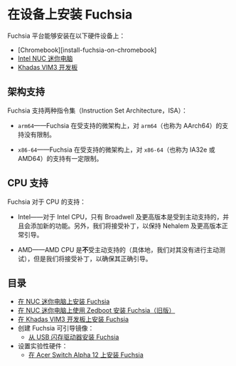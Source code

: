 <!-- 
# Install Fuchsia on a device
 -->
# 在设备上安装 Fuchsia

<!-- 
The Fuchsia platform can be installed on the following hardware devices:
 -->
Fuchsia 平台能够安装在以下硬件设备上：

<!-- 
- [Chromebooks][install-fuchsia-on-chromebook]
- [Intel NUC (Next Unit of Computing) devices][install-fuchsia-on-nuc]
- [Khadas VIM3 board][install-fuchsia-on-vim3]
 -->
- [Chromebook][install-fuchsia-on-chromebook]
- [Intel NUC 迷你电脑][install-fuchsia-on-nuc]
- [Khadas VIM3 开发板][install-fuchsia-on-vim3]

<!-- 
## Architecture support
 -->
## 架构支持

<!-- 
Fuchsia supports two ISAs (Instruction Set Architectures):
 -->
Fuchsia 支持两种指令集（Instruction Set Architecture，ISA）：

<!-- 
* `arm64` - Fuchsia supports `arm64` (also called AArch64) with no restrictions on
  supported microarchitectures.
 -->
* `arm64`——Fuchsia 在受支持的微架构上，对 `arm64`（也称为 AArch64）的支持没有限制。

<!-- 
* `x86-64` - Fuchsia supports `x86-64` (also called IA32e or AMD64), but with some
  restrictions on supported microarchitectures.
 -->
* `x86-64`——Fuchsia 在受支持的微架构上，对 `x86-64`（也称为 IA32e 或 AMD64）的支持有一定限制。

<!-- 
## CPU support
 -->
## CPU 支持

<!-- 
Fuchsia's support for CPUs:
 -->
Fuchsia 对于 CPU 的支持：

<!-- 
* Intel - For Intel CPUs, only Broadwell and later are actively supported and will
  have new features added for them.  Additionally, we will accept patches to keep
  Nehalem and later booting.
 -->
* Intel——对于 Intel CPU，只有 Broadwell 及更高版本是受到主动支持的，并且会添加新的功能。另外，我们将接受补丁，以保持 Nehalem 及更高版本正常引导。

<!-- 
* AMD - AMD CPUs are **not** actively supported (in particular, we have no active testing
  on them), but we will accept patches to ensure correct booting on them.
 -->
* AMD——AMD CPU 是**不**受主动支持的（具体地，我们对其没有进行主动测试），但是我们将接受补丁，以确保其正确引导。

<!-- 
## Table of contents
 -->
## 目录

<!-- 
- [Install Fuchsia on a NUC][install-fuchsia-on-nuc]
- [Install Fuchsia on a NUC using Zedboot (Legacy)][install-fuchsia-on-nuc-legacy]
- [Install Fuchsia on a Khadas VIM3 board][install-fuchsia-on-vim3]
- Create a bootable Fuchsia image:
  - [Install Fuchsia from a USB flash drive][prepare-usb]
- Set up experimental hardware:
  - [Install Fuchsia on Acer Switch Alpha 12][install-fuchsia-on-acer12]
 -->
- [在 NUC 迷你电脑上安装 Fuchsia][install-fuchsia-on-nuc]
- [在 NUC 迷你电脑上使用 Zedboot 安装 Fuchsia（旧版）][install-fuchsia-on-nuc-legacy]
- [在 Khadas VIM3 开发板上安装 Fuchsia][install-fuchsia-on-vim3]
- 创建 Fuchsia 可引导镜像：
  - [从 USB 闪存驱动器安装 Fuchsia][prepare-usb]
- 设置实验性硬件：
  - [在 Acer Switch Alpha 12 上安装 Fuchsia][install-fuchsia-on-acer12]

<!-- Reference links -->

[install-fuchsia-on-nuc]: /development/hardware/intel_nuc.md
[install-fuchsia-on-nuc-legacy]: /development/hardware/intel_nuc_with_zedboot.md
[install-fuchsia-on-vim3]: /development/hardware/khadas-vim3.md
[prepare-usb]: /development/hardware/usb_setup.md
[install-fuchsia-on-acer12]: /development/hardware/acer12.md
